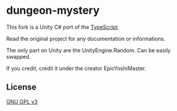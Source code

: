 # dungeon-mystery

This fork is a Unity C# port of the [TypeScript](https://github.com/EpicYoshiMaster/dungeon-mystery).

Read the original project for any documentation or informations.

The only part on Unity are the UnityEngine.Random. Can be easily swapped.

If you credit, credit it under the creator EpicYoshiMaster.

## License

[GNU GPL v3](LICENSE)
